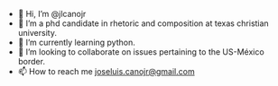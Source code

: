 - 👋 Hi, I’m @jlcanojr
- 👀 I’m a phd candidate in rhetoric and composition at texas christian university.
- 🌱 I’m currently learning python.
- 💞️ I’m looking to collaborate on issues pertaining to the US-México border.
- 📫 How to reach me joseluis.canojr@gmail.com

<!---
jlcanojr/jlcanojr is a ✨ special ✨ repository because its `README.md` (this file) appears on your GitHub profile.
You can click the Preview link to take a look at your changes.
--->
